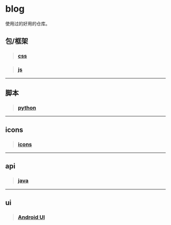 <!--
 * @Date        : 2020-05-07 18:42:27
 * @LastEditors : anlzou
 * @Github      : https://github.com/anlzou
 * @LastEditTime: 2020-05-26 23:35:24
 * @FilePath    : \blog\README.md
 * @Describe    : 
--> 
# blog

使用过的好用的仓库。

## 包/框架
> ### [css](./resource/css/css.md)

> ### [js](./resource/js/JavaScript.md)

----
## 脚本
> ### [python](./resource/py/python.md)

----
## icons
> ### [icons](./resource/icons/icons.md)

----
## api
>### [java](./resource/api/java/Java.md)

----
## ui
>### [Android UI](./resource/ui/ui.md)